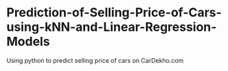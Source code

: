 # Prediction-of-Selling-Price-of-Cars-using-kNN-and-Linear-Regression-Models
Using python to predict selling price of cars on CarDekho.com
